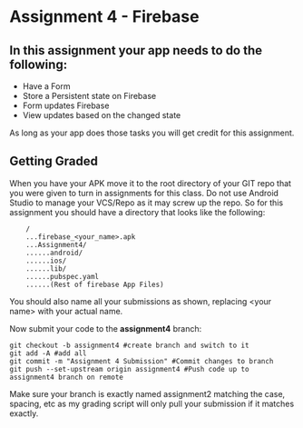 # Assignment 4 - Firebase

## In this assignment your app needs to do the following:

* Have a Form
* Store a Persistent state on Firebase
* Form updates Firebase
* View updates based on the changed state

As long as your app does those tasks you will get credit for this assignment.

## Getting Graded

When you have your APK move it to the root directory of your GIT repo that you were given to turn in assignments for this class. Do not use Android Studio to manage your VCS/Repo as it may screw up the repo. So for this assignment you should have a directory that looks like the following:

```
    /
    ...firebase_<your_name>.apk
    ...Assignment4/
    ......android/
    ......ios/
    ......lib/
    ......pubspec.yaml
    ......(Rest of firebase App Files)
```

You should also name all your submissions as shown, replacing \<your name\> with your actual name.

Now submit your code to the **assignment4** branch:

```
git checkout -b assignment4 #create branch and switch to it
git add -A #add all
git commit -m "Assignment 4 Submission" #Commit changes to branch
git push --set-upstream origin assignment4 #Push code up to assignment4 branch on remote
```

Make sure your branch is exactly named assignment2 matching the case, spacing, etc as my grading script will only pull your submission if it matches exactly.
